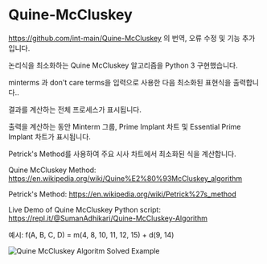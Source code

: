 # Quine-McCluskey

https://github.com/int-main/Quine-McCluskey 의 번역, 오류 수정 및 기능 추가 입니다.

논리식을 최소화하는 Quine McCluskey 알고리즘을 Python 3 구현했습니다.

minterms 과 don't care terms을 입력으로 사용한 다음 최소화된 표현식을 출력합니다..

결과를 계산하는 전체 프로세스가 표시됩니다.

출력을 계산하는 동안 Minterm 그룹, Prime Implant 차트 및 Essential Prime Implant 차트가 표시됩니다.

Petrick's Method를 사용하여 주요 시사 차트에서 최소화된 식을 계산합니다.

Quine McCluskey Method: https://en.wikipedia.org/wiki/Quine%E2%80%93McCluskey_algorithm

Petrick's Method: https://en.wikipedia.org/wiki/Petrick%27s_method

Live Demo of Quine McCluskey Python script: https://repl.it/@SumanAdhikari/Quine-McCluskey-Algorithm


예시:
f(A, B, C, D) = m(4, 8, 10, 11, 12, 15) + d(9, 14)

![Quine McCluskey Algoritm Solved Example](https://github.com/cw23212/Quine-McCluskey/blob/master/Example.jpg)


